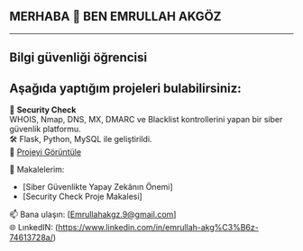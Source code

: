 ## MERHABA 👋 BEN EMRULLAH AKGÖZ 
-----------------------------------------
Bilgi güvenliği öğrencisi 
------
Aşağıda yaptığım projeleri bulabilirsiniz:
-----

🔐 **Security Check**  
WHOIS, Nmap, DNS, MX, DMARC ve Blacklist kontrollerini yapan bir siber güvenlik platformu.  
🛠️ Flask, Python, MySQL ile geliştirildi.  
📂 [Projeyi Görüntüle](https://github.com/Emrullahakgz/SecurityCheck.github.io)

📄 Makalelerim:
- [Siber Güvenlikte Yapay Zekânın Önemi]
- [Security Check Proje Makalesi]

📫 Bana ulaşın: [Emrullahakgz.9@gmail.com]  
🌐 LınkedIN: (https://www.linkedin.com/in/emrullah-akg%C3%B6z-74613728a/)







